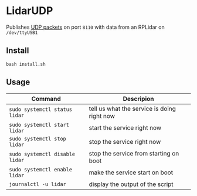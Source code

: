 # LidarUDP
Publishes [UDP packets](https://github.com/stanfordroboticsclub/UDPComms) on port `8110` with data from an RPLidar on `/dev/ttyUSB1`


Install
-------

`bash install.sh`

Usage
-------

| Command | Descripion |
|---------|------------|
| `sudo systemctl status lidar` | tell us what the service is doing right now|
|`sudo systemctl start lidar` | start the service right now|
|`sudo systemctl stop lidar` | stop the service right now|
|`sudo systemctl disable lidar` | stop the service from starting on boot|
|`sudo systemctl enable lidar` | make the service start on boot|
|`journalctl -u lidar` | display the output of the script |
